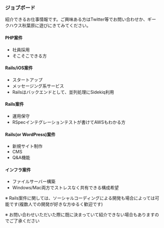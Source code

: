 ### ジョブボード

紹介できるお仕事情報です。ご興味ある方はTwitter等でお問い合わせか、ギークハウス秋葉原に遊びにきてみてください。

#### PHP案件

- 社員採用
- そこそこできる方

#### Rails/iOS案件

- スタートアップ
- メッセージング系サービス
- Railsはバックエンドとして、並列処理にSidekiq利用

#### Rails案件

- 運用保守
- RSpecインテグレーションテストが書けてAWSもわかる方

#### Rails(or WordPress)案件

- 新規サイト制作
- CMS
- Q&A機能

#### インフラ案件

- ファイルサーバー構築
- Windows/Mac両方でストレスなく共有できる構成希望

※ Rails案件に関しては、ソーシャルコーディングによる開発も場合によっては可能です(複数人での開発が好きな方ゆるく歓迎です)

※ お問い合わせいただいた際に既に決まっていて紹介できない場合もありますのでご了承ください
